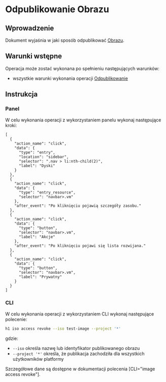 # Odpublikowanie Obrazu

## Wprowadzenie

Dokument wyjaśnia w jaki sposób odpublikować [Obrazu](/resource/storage/image.md).

## Warunki wstępne

Operacja może zostać wykonana po spełnieniu następujących warunków:

* wszystkie warunki wykonania operacji [Odpublikowanie](/resource/storage/image.md#odpublikowanie)

## Instrukcja

### Panel

W celu wykonania operacji z wykorzystaniem panelu wykonaj następujące kroki:

```guide
[
  {
    "action_name": "click",
    "data": {
      "type": "entry",
      "location": "sidebar",
      "selector": ".nav > li:nth-child(2)",
      "label": "Dyski"
    }
  },
  {
    "action_name": "click",
    "data": {
      "type": "entry_resource",
      "selector": "navbar>.vm"
    },
    "after_event": "Po kliknięciu pojawią szczegóły zasobu."
  },
  {
    "action_name": "click",
    "data": {
      "type": "button",
      "selector": "navbar>.vm",
      "label": "Akcje"
    },
    "after_event": "Po kliknięciu pojawi się lista rozwijana."
  },
  {
    "action_name": "click",
    "data": {
      "type": "button",
      "selector": "navbar>.vm",
      "label": "Prywatny"
    }
  }
]
```

### CLI

W celu wykonania operacji z wykorzystaniem CLI wykonaj następujące polecenie:

```bash
h1 iso access revoke --iso test-image --project '*'
```

gdzie:

 * ```--iso``` określa nazwę lub identyfikator publikowanego obrazu
 * ```--project '*'``` określa, że publikacja zachodziła dla wszystkich użytkowników platformy

Szczegółowe dane są dostępne w dokumentacji polecenia [CLI="image access revoke"].
